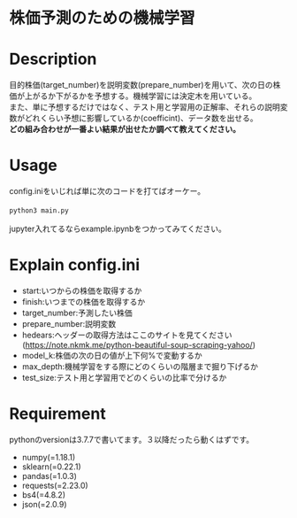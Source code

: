 # 株価予測のための機械学習

# Description
目的株価(target_number)を説明変数(prepare_number)を用いて、次の日の株価が上がるか下がるかを予想する。機械学習には決定木を用いている。  
また、単に予想するだけではなく、テスト用と学習用の正解率、それらの説明変数がどれくらい予想に影響しているか(coefficint)、データ数を出せる。  
**どの組み合わせが一番よい結果が出せたか調べて教えてください。**

# Usage

config.iniをいじれば単に次のコードを打てばオーケー。  　　
  
`python3 main.py`　　
  
 jupyter入れてるならexample.ipynbをつかってみてください。　　

# Explain config.ini

- start:いつからの株価を取得するか
- finish:いつまでの株価を取得するか
- target_number:予測したい株価
- prepare_number:説明変数
- hedears:ヘッダーの取得方法はここのサイトを見てください(https://note.nkmk.me/python-beautiful-soup-scraping-yahoo/)
- model_k:株価の次の日の値が上下何%で変動するか
- max_depth:機械学習をする際にどのくらいの階層まで掘り下げるか
- test_size:テスト用と学習用でどのくらいの比率で分けるか

# Requirement

pythonのversionは3.7.7で書いてます。３以降だったら動くはずです。　　
- numpy(=1.18.1)
- sklearn(=0.22.1)
- pandas(=1.0.3)
- requests(=2.23.0)
- bs4(=4.8.2)
- json(=2.0.9)


